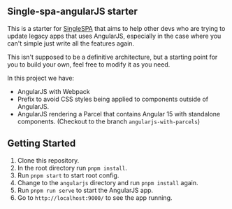 ## Single-spa-angularJS starter

This is a starter for [SingleSPA](https://single-spa.js.org/) that aims to help other devs who are trying to update
legacy apps that uses AngularJS, especially in the case where you can't simple just write all the features again.

This isn't supposed to be a definitive architecture, but a starting point for you to build your own, feel free to modify it as you need.

In this project we have:
- AngularJS with Webpack
- Prefix to avoid CSS styles being applied to components outside of AngularJS.
- AngularJS rendering a Parcel that contains Angular 15 with standalone components. (Checkout to the branch `angularjs-with-parcels`)

## Getting Started

1. Clone this repository.
2. In the root directory run `pnpm install`.
3. Run `pnpm start` to start root config.
4. Change to the `angularjs` directory and run `pnpm install` again.
5. Run `pnpm run serve` to start the AngularJS app.
6. Go to `http://localhost:9000/` to see the app running.
